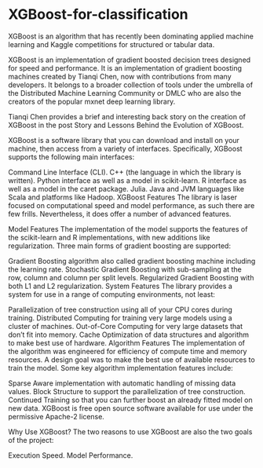 # XGBoost-for-classification
XGBoost is an algorithm that has recently been dominating applied machine learning and Kaggle competitions for structured or tabular data.

XGBoost is an implementation of gradient boosted decision trees designed for speed and performance.
It is an implementation of gradient boosting machines created by Tianqi Chen, now with contributions from many developers. It belongs to a broader collection of tools under the umbrella of the Distributed Machine Learning Community or DMLC who are also the creators of the popular mxnet deep learning library.

Tianqi Chen provides a brief and interesting back story on the creation of XGBoost in the post Story and Lessons Behind the Evolution of XGBoost.

XGBoost is a software library that you can download and install on your machine, then access from a variety of interfaces. Specifically, XGBoost supports the following main interfaces:

Command Line Interface (CLI).
C++ (the language in which the library is written).
Python interface as well as a model in scikit-learn.
R interface as well as a model in the caret package.
Julia.
Java and JVM languages like Scala and platforms like Hadoop.
XGBoost Features
The library is laser focused on computational speed and model performance, as such there are few frills. Nevertheless, it does offer a number of advanced features.

Model Features
The implementation of the model supports the features of the scikit-learn and R implementations, with new additions like regularization. Three main forms of gradient boosting are supported:

Gradient Boosting algorithm also called gradient boosting machine including the learning rate.
Stochastic Gradient Boosting with sub-sampling at the row, column and column per split levels.
Regularized Gradient Boosting with both L1 and L2 regularization.
System Features
The library provides a system for use in a range of computing environments, not least:

Parallelization of tree construction using all of your CPU cores during training.
Distributed Computing for training very large models using a cluster of machines.
Out-of-Core Computing for very large datasets that don’t fit into memory.
Cache Optimization of data structures and algorithm to make best use of hardware.
Algorithm Features
The implementation of the algorithm was engineered for efficiency of compute time and memory resources. A design goal was to make the best use of available resources to train the model. Some key algorithm implementation features include:

Sparse Aware implementation with automatic handling of missing data values.
Block Structure to support the parallelization of tree construction.
Continued Training so that you can further boost an already fitted model on new data.
XGBoost is free open source software available for use under the permissive Apache-2 license.

Why Use XGBoost?
The two reasons to use XGBoost are also the two goals of the project:

Execution Speed.
Model Performance.
